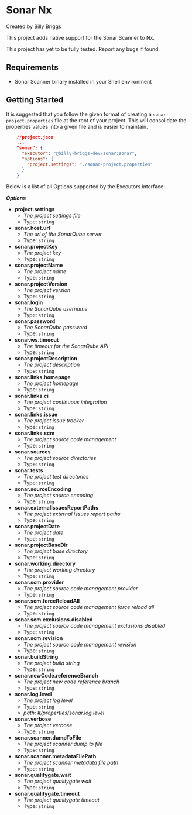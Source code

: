 # Sonar Nx

Created by Billy Briggs

This project adds native support for the Sonar Scanner to Nx.

This project has yet to be fully tested. Report any bugs if found.

## Requirements

- Sonar Scanner binary installed in your Shell environment

## Getting Started

It is suggested that you follow the given format of creating a `sonar-project.properties` file at the root of your project.
This will consolidate the properties values into a given file and is easier to maintain.

```json
    //project.json
    ...
    "sonar": {
      "executor": "@billy-briggs-dev/sonar:sonar",
      "options": {
        "project.settings": "./sonar-project.properties"
      }
    }
```

Below is a list of all Options supported by the Executors interface:

**_Options_**

- <b id="#/properties/project.settings">project.settings</b>
  - _The project settings file_
  - Type: `string`
- <b id="#/properties/sonar.host.url">sonar.host.url</b>
  - _The url of the SonarQube server_
  - Type: `string`
- <b id="#/properties/sonar.projectKey">sonar.projectKey</b>
  - _The project key_
  - Type: `string`
- <b id="#/properties/sonar.projectName">sonar.projectName</b>
  - _The project name_
  - Type: `string`
- <b id="#/properties/sonar.projectVersion">sonar.projectVersion</b>
  - _The project version_
  - Type: `string`
- <b id="#/properties/sonar.login">sonar.login</b>
  - _The SonarQube username_
  - Type: `string`
- <b id="#/properties/sonar.password">sonar.password</b>
  - _The SonarQube password_
  - Type: `string`
- <b id="#/properties/sonar.ws.timeout">sonar.ws.timeout</b>
  - _The timeout for the SonarQube API_
  - Type: `string`
- <b id="#/properties/sonar.projectDescription">sonar.projectDescription</b>
  - _The project description_
  - Type: `string`
- <b id="#/properties/sonar.links.homepage">sonar.links.homepage</b>
  - _The project homepage_
  - Type: `string`
- <b id="#/properties/sonar.links.ci">sonar.links.ci</b>
  - _The project continuous integration_
  - Type: `string`
- <b id="#/properties/sonar.links.issue">sonar.links.issue</b>
  - _The project issue tracker_
  - Type: `string`
- <b id="#/properties/sonar.links.scm">sonar.links.scm</b>
  - _The project source code management_
  - Type: `string`
- <b id="#/properties/sonar.sources">sonar.sources</b>
  - _The project source directories_
  - Type: `string`
- <b id="#/properties/sonar.tests">sonar.tests</b>
  - _The project test directories_
  - Type: `string`
- <b id="#/properties/sonar.sourceEncoding">sonar.sourceEncoding</b>
  - _The project source encoding_
  - Type: `string`
- <b id="#/properties/sonar.externalIssuesReportPaths">sonar.externalIssuesReportPaths</b>
  - _The project external issues report paths_
  - Type: `string`
- <b id="#/properties/sonar.projectDate">sonar.projectDate</b>
  - _The project date_
  - Type: `string`
- <b id="#/properties/sonar.projectBaseDir">sonar.projectBaseDir</b>
  - _The project base directory_
  - Type: `string`
- <b id="#/properties/sonar.working.directory">sonar.working.directory</b>
  - _The project working directory_
  - Type: `string`
- <b id="#/properties/sonar.scm.provider">sonar.scm.provider</b>
  - _The project source code management provider_
  - Type: `string`
- <b id="#/properties/sonar.scm.forceReloadAll">sonar.scm.forceReloadAll</b>
  - _The project source code management force reload all_
  - Type: `string`
- <b id="#/properties/sonar.scm.exclusions.disabled">sonar.scm.exclusions.disabled</b>
  - _The project source code management exclusions disabled_
  - Type: `string`
- <b id="#/properties/sonar.scm.revision">sonar.scm.revision</b>
  - _The project source code management revision_
  - Type: `string`
- <b id="#/properties/sonar.buildString">sonar.buildString</b>
  - _The project build string_
  - Type: `string`
- <b id="#/properties/sonar.newCode.referenceBranch">sonar.newCode.referenceBranch</b>
  - _The project new code reference branch_
  - Type: `string`
- <b id="#/properties/sonar.log.level">sonar.log.level</b>
  - _The project log level_
  - Type: `string`
  - <i id="/properties/sonar.log.level">path: #/properties/sonar.log.level</i>
- <b id="#/properties/sonar.verbose">sonar.verbose</b>
  - _The project verbose_
  - Type: `string`
- <b id="#/properties/sonar.scanner.dumpToFile">sonar.scanner.dumpToFile</b>
  - _The project scanner dump to file_
  - Type: `string`
- <b id="#/properties/sonar.scanner.metadataFilePath">sonar.scanner.metadataFilePath</b>
  - _The project scanner metadata file path_
  - Type: `string`
- <b id="#/properties/sonar.qualitygate.wait">sonar.qualitygate.wait</b>
  - _The project qualitygate wait_
  - Type: `string`
- <b id="#/properties/sonar.qualitygate.timeout">sonar.qualitygate.timeout</b>
  - _The project qualitygate timeout_
  - Type: `string`
